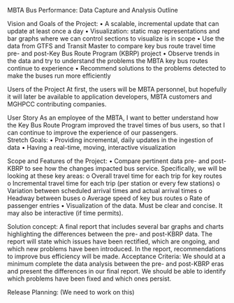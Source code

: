 MBTA Bus Performance: Data Capture and Analysis Outline

Vision and Goals of the Project:
•	A scalable, incremental update that can update at least once a day
•	Visualization: static map representations and bar graphs where we can control sections to visualize is in scope
•	Use the data from GTFS and Transit Master to compare key bus route travel time pre- and post-Key Bus Route Program (KBRP) project
•	Observe trends in the data and try to understand the problems the MBTA key bus routes continue to experience
•	Recommend solutions to the problems detected to make the buses run more efficiently

Users of the Project
At first, the users will be MBTA personnel, but hopefully it will later be available to application developers, MBTA customers and MGHPCC contributing companies.

User Story
As an employee of the MBTA, I want to better understand how the Key Bus Route Program improved the travel times of bus users, so that I can continue to improve the experience of our passengers.  
Stretch Goals:
•	Providing incremental, daily updates in the ingestion of data
•	Having a real-time, moving, interactive visualization

Scope and Features of the Project:
•	Compare pertinent data pre- and post-KBRP to see how the changes impacted bus service. Specifically, we will be looking at these key areas:
o    Overall travel time for each trip for key routes
o    Incremental travel time for each trip (per station or every few stations)
o    Variation between scheduled arrival times and actual arrival times
o    Headway between buses
o    Average speed of key bus routes
o    Rate of passenger entries
•	Visualization of the data. Must be clear and concise. It may also be interactive (if time permits).

Solution concept:
A final report that includes several bar graphs and charts highlighting the differences between the pre- and post-KBRP data. The report will state which issues have been rectified, which are ongoing, and which new problems have been introduced.
In the report, recommendations to improve bus efficiency will be made.
Acceptance Criteria:
We should at a minimum complete the data analysis between the pre- and post-KBRP eras and present the differences in our final report. We should be able to identify which problems have been fixed and which ones persist.

Release Planning: (We need to work on this)


